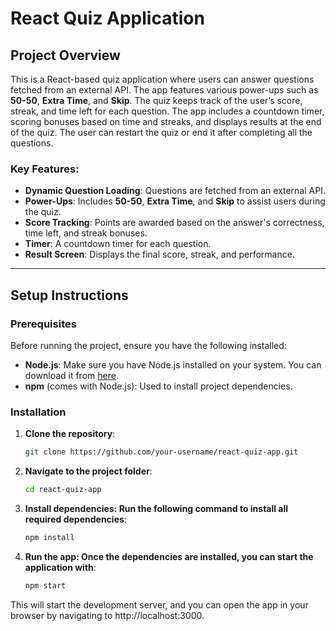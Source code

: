 # React Quiz Application

## Project Overview

This is a React-based quiz application where users can answer questions fetched from an external API. The app features various power-ups such as **50-50**, **Extra Time**, and **Skip**. The quiz keeps track of the user’s score, streak, and time left for each question. The app includes a countdown timer, scoring bonuses based on time and streaks, and displays results at the end of the quiz. The user can restart the quiz or end it after completing all the questions.

### Key Features:
- **Dynamic Question Loading**: Questions are fetched from an external API.
- **Power-Ups**: Includes **50-50**, **Extra Time**, and **Skip** to assist users during the quiz.
- **Score Tracking**: Points are awarded based on the answer's correctness, time left, and streak bonuses.
- **Timer**: A countdown timer for each question.
- **Result Screen**: Displays the final score, streak, and performance.

---

## Setup Instructions

### Prerequisites

Before running the project, ensure you have the following installed:
- **Node.js**: Make sure you have Node.js installed on your system. You can download it from [here](https://nodejs.org/).
- **npm** (comes with Node.js): Used to install project dependencies.

### Installation

1. **Clone the repository**:
   ```bash
   git clone https://github.com/your-username/react-quiz-app.git

2. **Navigate to the project folder**:
    ```bash
    cd react-quiz-app

3. **Install dependencies: Run the following command to install all required dependencies**:

    ```bash
    npm install

4. **Run the app: Once the dependencies are installed, you can start the application with**:

    ```bash
    npm start
    
This will start the development server, and you can open the app in your browser by navigating to http://localhost:3000.